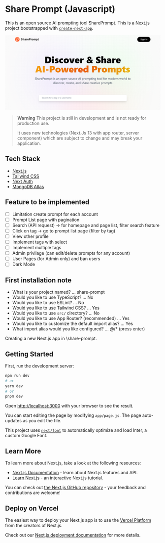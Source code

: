 # Share Prompt (Javascript)

This is an open source AI prompting tool SharePrompt. This is a [Next.js](https://nextjs.org/) project bootstrapped with [`create-next-app`](https://github.com/vercel/next.js/tree/canary/packages/create-next-app).

[![Skateshop13](./public/screenshot/landing-page-share-prompt.png)](http://localhost:3000)

> **Warning**
> This project is still in development and is not ready for production use.
>
> It uses new technologies (Next.Js 13 with app router, server component) which are subject to change and may break your application.

## Tech Stack

- [Next.js](https://nextjs.org)
- [Tailwind CSS](https://tailwindcss.com)
- [Next Auth](https://next-auth.js.org/)
- [MongoDB Atlas](https://www.mongodb.com/atlas)

## Feature to be implemented

- [ ] Limitation create prompt for each account
- [ ] Prompt List page with pagination
- [ ] Search (API request) -> for homepage and page list, filter search feature
- [ ] Click on tag -> go to prompt list page (filter by tag)
- [ ] View other profile
- [ ] Implement tags with select
- [ ] Implement multiple tags
- [ ] Admin privilage (can edit/delete prompts for any account)
- [ ] User Pages (for Admin only) and ban users
- [ ] Dark Mode

## First installation note

- What is your project named? ... share-prompt
- Would you like to use TypeScript? ... No
- Would you like to use ESLint? ... No
- Would you like to use Tailwind CSS? ... Yes
- Would you like to use `src/` directory? ... No
- Would you like to use App Router? (recommended) ... Yes
- Would you like to customize the default import alias? ... Yes
- What import alias would you like configured? ... @/* (press enter)

Creating a new Next.js app in \share-prompt.

## Getting Started

First, run the development server:

```bash
npm run dev
# or
yarn dev
# or
pnpm dev
```

Open [http://localhost:3000](http://localhost:3000) with your browser to see the result.

You can start editing the page by modifying `app/page.js`. The page auto-updates as you edit the file.

This project uses [`next/font`](https://nextjs.org/docs/basic-features/font-optimization) to automatically optimize and load Inter, a custom Google Font.

## Learn More

To learn more about Next.js, take a look at the following resources:

- [Next.js Documentation](https://nextjs.org/docs) - learn about Next.js features and API.
- [Learn Next.js](https://nextjs.org/learn) - an interactive Next.js tutorial.

You can check out [the Next.js GitHub repository](https://github.com/vercel/next.js/) - your feedback and contributions are welcome!

## Deploy on Vercel

The easiest way to deploy your Next.js app is to use the [Vercel Platform](https://vercel.com/new?utm_medium=default-template&filter=next.js&utm_source=create-next-app&utm_campaign=create-next-app-readme) from the creators of Next.js.

Check out our [Next.js deployment documentation](https://nextjs.org/docs/deployment) for more details.
